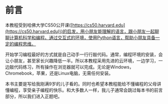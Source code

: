 # 前言

本教程受到哈佛大学CS50公开课\([https://cs50.harvard.edu](https://cs50.harvard.edu)\)的启发，用小朋友能理解的语言，跟小朋友一起聊聊计算机科学和编程。通过交互式的环境，使用Python语言，帮助小朋友具备一定的编程思维。

开始学习编程最好的方式就是自己动手一行行敲代码。通常，编程环境的安装，会让小朋友，甚至家长兴趣降低一半。所以本教程采用先进的云环境，一边学习，一边敲代码练习，所有操作在浏览器就可以完成。无论是Windows，Chromebook，苹果，还是Linux电脑，无需任何安装。

本书主要是写给我刚满9岁的儿子看的。同时也希望本教程能给不懂编程的父母讲懂编程，享受亲子编程的快乐。和大多数人一样，我儿子通常会跳过每本书的前言部分，所以我们进入正题吧。


